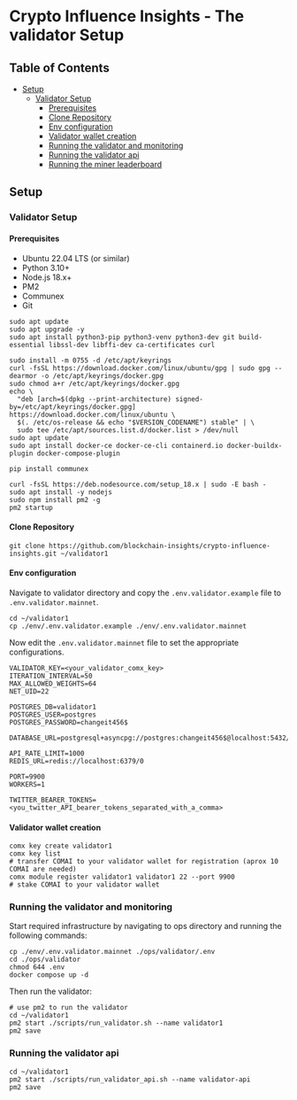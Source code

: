 # Crypto Influence Insights - The validator Setup

## Table of Contents
- [Setup](#setup)
  - [Validator Setup](#validator-setup)
    - [Prerequisites](#prerequisites)
    - [Clone Repository](#clone-repository)
    - [Env configuration](#env-configuration)
    - [Validator wallet creation](#validator-wallet-creation)
    - [Running the validator and monitoring](#running-the-validator-and-monitoring)
    - [Running the validator api](#running-the-validator-api)
    - [Running the miner leaderboard](#running-the-miner-leaderboard)

## Setup

### Validator Setup

#### Prerequisites

- Ubuntu 22.04 LTS (or similar)
- Python 3.10+
- Node.js 18.x+
- PM2
- Communex
- Git

```shell
sudo apt update
sudo apt upgrade -y
sudo apt install python3-pip python3-venv python3-dev git build-essential libssl-dev libffi-dev ca-certificates curl

sudo install -m 0755 -d /etc/apt/keyrings
curl -fsSL https://download.docker.com/linux/ubuntu/gpg | sudo gpg --dearmor -o /etc/apt/keyrings/docker.gpg
sudo chmod a+r /etc/apt/keyrings/docker.gpg
echo \
  "deb [arch=$(dpkg --print-architecture) signed-by=/etc/apt/keyrings/docker.gpg] https://download.docker.com/linux/ubuntu \
  $(. /etc/os-release && echo "$VERSION_CODENAME") stable" | \
  sudo tee /etc/apt/sources.list.d/docker.list > /dev/null
sudo apt update
sudo apt install docker-ce docker-ce-cli containerd.io docker-buildx-plugin docker-compose-plugin

pip install communex

curl -fsSL https://deb.nodesource.com/setup_18.x | sudo -E bash -
sudo apt install -y nodejs
sudo npm install pm2 -g
pm2 startup
```

#### Clone Repository

```shell
git clone https://github.com/blockchain-insights/crypto-influence-insights.git ~/validator1
```

#### Env configuration

Navigate to validator directory and copy the `.env.validator.example` file to `.env.validator.mainnet`.
```shell
cd ~/validator1
cp ./env/.env.validator.example ./env/.env.validator.mainnet
```

Now edit the `.env.validator.mainnet` file to set the appropriate configurations.
```shell
VALIDATOR_KEY=<your_validator_comx_key>
ITERATION_INTERVAL=50
MAX_ALLOWED_WEIGHTS=64
NET_UID=22

POSTGRES_DB=validator1
POSTGRES_USER=postgres
POSTGRES_PASSWORD=changeit456$

DATABASE_URL=postgresql+asyncpg://postgres:changeit456$@localhost:5432/validator1

API_RATE_LIMIT=1000
REDIS_URL=redis://localhost:6379/0

PORT=9900
WORKERS=1

TWITTER_BEARER_TOKENS=<you_twitter_API_bearer_tokens_separated_with_a_comma>
```

#### Validator wallet creation

```shell
comx key create validator1
comx key list
# transfer COMAI to your validator wallet for registration (aprox 10 COMAI are needed)
comx module register validator1 validator1 22 --port 9900
# stake COMAI to your validator wallet
```
 

### Running the validator and monitoring

Start required infrastructure by navigating to ops directory and running the following commands:
```shell
cp ./env/.env.validator.mainnet ./ops/validator/.env
cd ./ops/validator
chmod 644 .env
docker compose up -d
```

Then run the validator:
```shell
# use pm2 to run the validator
cd ~/validator1
pm2 start ./scripts/run_validator.sh --name validator1
pm2 save
```

### Running the validator api

```shell
cd ~/validator1
pm2 start ./scripts/run_validator_api.sh --name validator-api
pm2 save
```
